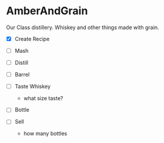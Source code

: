 # AmberAndGrain
Our Class distillery.  Whiskey and other things made with grain.

- [x] Create Recipe

- [ ] Mash 

- [ ] Distill

- [ ] Barrel

- [ ] Taste Whiskey
    - what size taste?
    
- [ ] Bottle
    
- [ ] Sell
    - how many bottles
